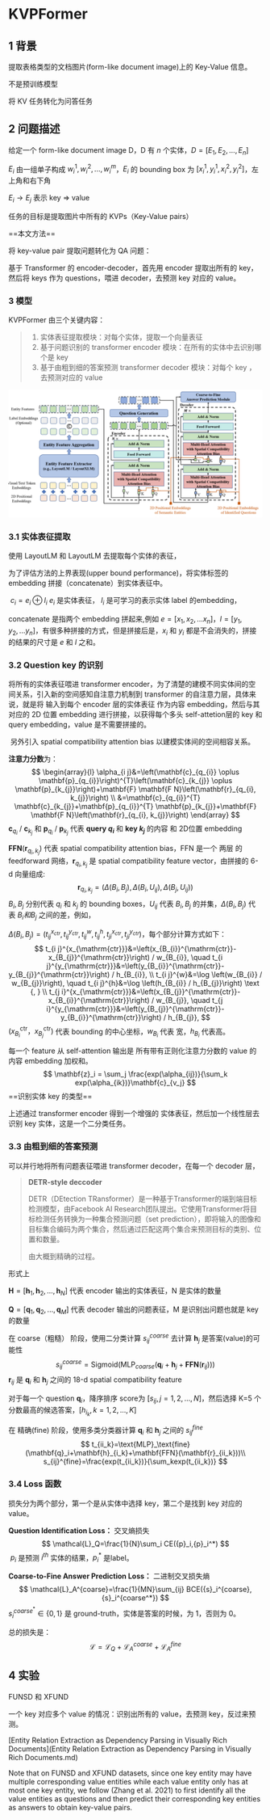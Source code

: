 # KVPFormer

## 1 背景 

提取表格类型的文档图片(form-like document image)上的 Key-Value 信息。

不是预训练模型

将 KV 任务转化为问答任务



## 2 问题描述

给定一个 form-like document image D，D 有 $n$ 个实体，$D = [E_1,E_2,...,E_n]$ 

$E_i$ 由一组单子构成 $w_i^1, w_i^2, ... ,w_i^m$，$E_i$ 的 bounding box 为 $[x_i^1,y_i^1,x_i^2,y_i^2]$，左上角和右下角

$E_i\longrightarrow E_j$ 表示 key => value

任务的目标是提取图片中所有的 KVPs（Key-Value pairs）



==本文方法== 

将 key-value pair 提取问题转化为 QA 问题：

基于 Transformer 的 encoder-decoder，首先用 encoder 提取出所有的 key，然后将 keys 作为 questions，喂进 decoder，去预测 key 对应的 value。



### 3 模型

KVPFormer 由三个关键内容：

> 1. 实体表征提取模块：对每个实体，提取一个向量表征
> 2. 基于问题识别的 transformer encoder 模块：在所有的实体中去识别哪个是 key
> 3. 基于由粗到细的答案预测 transformer decoder 模块：对每个 key ，去预测对应的 value

![image-20230419152821156](note_images\image-20230419152821156.png)



### 3.1 实体表征提取

使用 LayoutLM 和 LayoutLM 去提取每个实体的表征，

为了评估方法的上界表现(upper bound performance)，将实体标签的 embedding 拼接（concatenate）到实体表征中。

​        $c_i=e_i\oplus l_i$      $e_i$ 是实体表征， $l_i$ 是可学习的表示实体 label 的embedding，

concatenate 是指两个 embedding 拼起来,例如 $e=[x_1,x_2,...x_n]$，$l=[y_1,y_2,...y_n]$，有很多种拼接的方式，但是拼接后是，$x_i$ 和 $y_i$ 都是不会消失的，拼接的结果的尺寸是 $e$ 和 $l$ 之和。



### 3.2 Question key 的识别

   将所有的实体表征喂进 transformer encoder，为了清楚的建模不同实体间的空间关系，引入新的空间感知自注意力机制到 transformer 的自注意力层，具体来说，就是将 输入到每个 encoder 层的实体表征 作为内容 embedding，然后与其对应的 2D 位置 embedding 进行拼接，以获得每个多头 self-attetion层的 key 和 query embedding，value 是不需要拼接的。

​    另外引入 spatial compatibility attention bias 以建模实体间的空间相容关系。

**注意力分数**为：
$$
\begin{array}{l}
\alpha_{i j}&=\left(\mathbf{c}_{q_{i}} \oplus \mathbf{p}_{q_{i}}\right)^{T}\left(\mathbf{c}_{k_{j}} \oplus \mathbf{p}_{k_{j}}\right)+\mathbf{F} \mathbf{F N}\left(\mathbf{r}_{q_{i}, k_{j}}\right) \\
&=\mathbf{c}_{q_{i}}^{T} \mathbf{c}_{k_{j}}+\mathbf{p}_{q_{i}}^{T} \mathbf{p}_{k_{j}}+\mathbf{F} \mathbf{F N}\left(\mathbf{r}_{q_{i}, k_{j}}\right)
\end{array}
$$
$\mathbf{c}_{q_{i}}\ / \ \mathbf{c}_{k_{j}}$ 和 $\mathbf{p}_{q_{i}}\ / \ \mathbf{p}_{k_{j}}$ 代表 **query $q_i$** 和 **key $k_j$** 的内容 和 2D位置 embedding

$\mathbf{F} \mathbf{F N}\left(\mathbf{r}_{q_{i}, k_{j}}\right)$ 代表 spatial compatibility attention bias，FFN 是一个 两层 的 feedforward 网络，$\mathbf{r}_{q_{i}, k_{j}}$ 是 spatial compatibility feature vector，由拼接的 6-d 向量组成:
$$
\mathbf{r}_{q_{i}, k_{j}}=\left(\Delta\left(B_{i}, B_{j}\right), \Delta\left(B_{i}, U_{i j}\right), \Delta\left(B_{j}, U_{i j}\right)\right)
$$
$B_{i}, B_{j}$ 分别代表 $q_i$ 和 $k_j$ 的 bounding boxes，$U_{ij}$ 代表 $B_{i}, B_{j}$ 的并集，$\Delta\left(B_{i}, B_{j}\right)$ 代表 $B_{i} 和 B_{j}$ 之间的差，例如，

$\Delta\left(B_{i}, B_{j}\right)=(t_{ij}^{x_{ctr}},t_{ij}^{y_{ctr}},t_{ij}^{w},t_{ij}^{h},t_{ji}^{x_{ctr}},t_{ji}^{y_{ctr}})$，每个部分计算方式如下：
$$
t_{i j}^{x_{\mathrm{ctr}}}&=\left(x_{B_{i}}^{\mathrm{ctr}}-x_{B_{j}}^{\mathrm{ctr}}\right) / w_{B_{i}}, \quad t_{i j}^{y_{\mathrm{ctr}}}&=\left(y_{B_{i}}^{\mathrm{ctr}}-y_{B_{j}}^{\mathrm{ctr}}\right) / h_{B_{i}}, \\
t_{i j}^{w}&=\log \left(w_{B_{i}} / w_{B_{j}}\right), \quad t_{i j}^{h}&=\log \left(h_{B_{i}} / h_{B_{j}}\right) \text {, } \\
t_{j i}^{x_{\mathrm{ctr}}}&=\left(x_{B_{j}}^{\mathrm{ctr}}-x_{B_{i}}^{\mathrm{ctr}}\right) / w_{B_{j}}, \quad t_{j i}^{y_{\mathrm{ctr}}}&=\left(y_{B_{j}}^{\mathrm{ctr}}-y_{B_{i}}^{\mathrm{ctr}}\right) / h_{B_{j}},
$$
$\left(x_{B_{i}}^{\mathrm{ctr}}，x_{B_{j}}^{\mathrm{ctr}}\right)$ 代表 bounding 的中心坐标，$w_{B_i}$ 代表 宽，$h_{B_i}$ 代表高。

每一个 feature 从 self-attention 输出是 所有带有正则化注意力分数的 value 的内容 embedding 加权和。
$$
\mathbf{z}_i = \sum_j \frac{exp(\alpha_{ij})}{\sum_k exp(\alpha_{ik})}\mathbf{c}_{v_j}
$$
==识别实体 key 的类型== 

上述通过 transformer encoder 得到一个增强的 实体表征，然后加一个线性层去识别 key 实体，这是一个二分类任务。



### 3.3 由粗到细的答案预测

可以并行地将所有问题表征喂进 transformer decoder，在每一个 decoder 层，

> **DETR-style deccoder** 
>
> DETR（DEtection TRansformer）是一种基于Transformer的端到端目标检测模型，由Facebook AI Research团队提出。它使用Transformer将目标检测任务转换为一种集合预测问题（set prediction），即将输入的图像和目标集合编码为两个集合，然后通过匹配这两个集合来预测目标的类别、位置和数量。
>
> 由大概到精确的过程。



形式上

$\mathbf{H}=[\mathbf{h}_1,\mathbf{h}_2,...,\mathbf{h}_N]$ 代表 encoder 输出的实体表征，N 是实体的数量

$\mathbf{Q}=[\mathbf{q}_1,\mathbf{q}_2,...,\mathbf{q}_M]$ 代表 decoder 输出的问题表征，M 是识别出问题也就是 key 的数量

在 coarse（粗糙） 阶段，使用二分类计算 $s_{ij}^{coarse}$ 去计算 $\mathbf{h}_j$ 是答案(value)的可能性
$$
s_{ij}^{coarse}=\text{Sigmoid}(\text{MLP}_{coarse}(\mathbf{q}_i+\mathbf{h}_j+\mathbf{FFN}(\mathbf{r}_{ij})))
$$
$\mathbf{r}_{ij}$ 是 $\mathbf{q}_i$ 和 $\mathbf{h}_j$ 之间的 18-d spatial compatibility feature



对于每一个 question $\mathbf{q}_i$，降序排序 score为 $[s_{ij},j=1,2,...,N]$，然后选择 K=5 个分数最高的候选答案，$[h_{i_k},k=1,2,...,K]$ 

在 精确(fine) 阶段，使用多类分类器计算 $\mathbf{q}_i$ 和 $\mathbf{h}_j$ 之间的 $s_{ij}^{fine}$ 
$$
t_{ii_k}=\text{MLP}_\text{fine}(\mathbf{q}_i+\mathbf{h}_{i_k}+\mathbf{FFN}(\mathbf{r}_{ii_k}))\\
s_{ij}^{fine}=\frac{exp(t_{ii_k})}{\sum_kexp(t_{ii_k})}
$$

### 3.4 Loss 函数

损失分为两个部分，第一个是从实体中选择 key，第二个是找到 key 对应的 value。



**Question Identification Loss：** 交叉熵损失
$$
\mathcal{L}_Q=\frac{1}{N}\sum_i CE({p}_i,{p}_i^*)
$$
​    $p_i$ 是预测 $i^{th}$ 实体的结果，$p_i^*$ 是label。



**Coarse-to-Fine Answer Prediction Loss：** 二进制交叉损失熵
$$
\mathcal{L}_A^{coarse}=\frac{1}{MN}\sum_{ij} BCE({s}_i^{coarse},{s}_i^{coarse^*})
$$
${s}_i^{coarse^*}\in \{0,1\}$ 是 ground-truth，实体是答案的时候，为 1，否则为 0。

总的损失是：
$$
\mathcal{L}=\mathcal{L}_Q+\mathcal{L}_A^{coarse}+\mathcal{L}_A^{fine}
$$


## 4 实验

FUNSD 和 XFUND



一个 key 对应多个 value 的情况：识别出所有的 value，去预测 key，反过来预测。

[Entity Relation Extraction as Dependency Parsing in Visually Rich Documents](Entity Relation Extraction as Dependency Parsing in Visually Rich Documents.md)

Note that on FUNSD and XFUND datasets, since one key entity may have multiple corresponding value entities while each value entity only has at most one key entity, we follow (Zhang et al. 2021) to first identify all the value entities as questions and then predict their corresponding key entities as answers to obtain key-value pairs.













